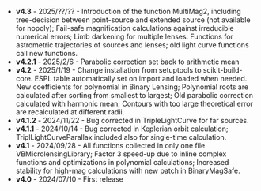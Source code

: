 -  **v4.3** - 2025/??/?? - Introduction of the function MultiMag2, including tree-decision between point-source and extended source (not available for nopoly); Fail-safe magnification calculations against irreducible numerical errors; Limb darkening for multiple lenses. Functions for astrometric trajectories of sources and lenses; old light curve functions call new functions.
-  **v4.2.1** - 2025/2/6 - Parabolic correction set back to arithmetic mean
-  **v4.2** - 2025/1/19 - Change installation from setuptools to scikit-build-core. ESPL table automatically set on import and loaded when needed. New coefficients for polynomial in Binary Lensing; Polynomial roots are calculated after sorting from smallest to largest; Old parabolic correction calculated with harmonic mean; Contours with too large theoretical error are recalculated at different radii.
-  **v4.1.2** - 2024/11/22 - Bug corrected in TripleLightCurve for far sources.
-  **v4.1.1** - 2024/10/14 - Bug corrected in Keplerian orbit calculation; TriplLightCurveParallax included also for single-time calculation.
-  **v4.1** - 2024/09/28 - All functions collected in only one file VBMicrolensingLibrary; Factor 3 speed-up due to inline complex functions and optimizations in polynomial calculations; Increased stability for high-mag calculations with new patch in BinaryMagSafe.
-  **v4.0** - 2024/07/10 - First release
